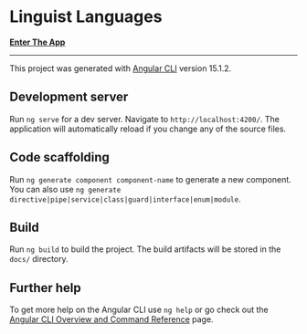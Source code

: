 # Linguist Languages

**[Enter The App](https://neos21.github.io/linguist-languages/)**

---

This project was generated with [Angular CLI](https://github.com/angular/angular-cli) version 15.1.2.

## Development server

Run `ng serve` for a dev server. Navigate to `http://localhost:4200/`. The application will automatically reload if you change any of the source files.

## Code scaffolding

Run `ng generate component component-name` to generate a new component. You can also use `ng generate directive|pipe|service|class|guard|interface|enum|module`.

## Build

Run `ng build` to build the project. The build artifacts will be stored in the `docs/` directory.

## Further help

To get more help on the Angular CLI use `ng help` or go check out the [Angular CLI Overview and Command Reference](https://angular.io/cli) page.
